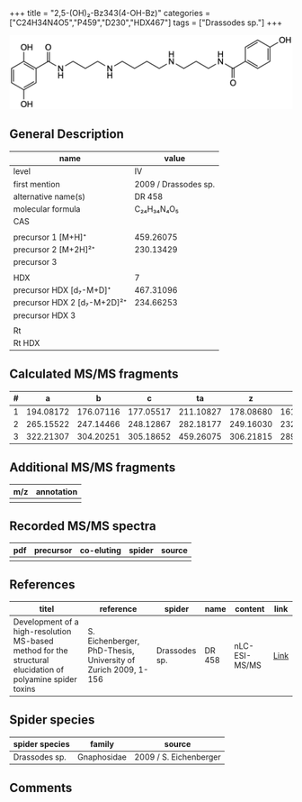 +++
title = "2,5-(OH)₂-Bz343(4-OH-Bz)"
categories = ["C24H34N4O5","P459","D230","HDX467"]
tags = ["Drassodes sp."]
+++

![](/img/2-5-OH2-Bz343(4-OH-Bz).png)

## General Description

| name                        | value                |
|-----------------------------|----------------------|
| level                       | IV                   |
| first mention               | 2009 / Drassodes sp. |
| alternative name(s)         | DR 458               |
| molecular formula           | C₂₄H₃₄N₄O₅           |
| CAS                         |                      |
|                             |                      |
| precursor 1 [M+H]⁺          | 459.26075            |
| precursor 2 [M+2H]²⁺        | 230.13429            |
| precursor 3                 |                      |
|                             |                      |
| HDX                         | 7                    |
| precursor HDX   [d₇-M+D]⁺   | 467.31096            |
| precursor HDX 2 [d₇-M+2D]²⁺ | 234.66253            |
| precursor HDX 3             |                      |
|                             |                      |
| Rt                          |                      |
| Rt HDX                      |                      |

## Calculated MS/MS fragments

| # | a         | b         | c         | ta        | z         | y         | tz        |
|---|-----------|-----------|-----------|-----------|-----------|-----------|-----------|
| 1 | 194.08172 | 176.07116 | 177.05517 | 211.10827 | 178.08680 | 161.06026 | 195.11335 |
| 2 | 265.15522 | 247.14466 | 248.12867 | 282.18177 | 249.16030 | 232.13376 | 266.18685 |
| 3 | 322.21307 | 304.20251 | 305.18652 | 459.26075 | 306.21815 | 289.19161 | 323.24470 |

## Additional MS/MS fragments

| m/z       | annotation |
|-----------|------------|
|           |            |

## Recorded MS/MS spectra

| pdf | precursor | co-eluting | spider    | source                              |
|-----|-----------|------------|-----------|-------------------------------------|
|     |           |            |           |                                     |

## References

| titel                                                                                                      | reference                                                     | spider        | name   | content       | link                                                               |
|------------------------------------------------------------------------------------------------------------|---------------------------------------------------------------|---------------|--------|---------------|--------------------------------------------------------------------|
| Development of a high-resolution MS-based method for the structural elucidation of polyamine spider toxins | S. Eichenberger, PhD-Thesis, University of Zurich 2009, 1-156 | Drassodes sp. | DR 458 | nLC-ESI-MS/MS | [Link](https://www.zora.uzh.ch/id/eprint/12787/1/Eichenberger.pdf) |

## Spider species

| spider species | family      | source                 |
|----------------|-------------|------------------------|
| Drassodes sp.  | Gnaphosidae | 2009 / S. Eichenberger |

## Comments